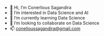 - 👋 Hi, I’m Conerlious Sagandira
- 👀 I’m interested in Data Science and AI
- 🌱 I’m currently learning Data Science 
- 💞️ I’m looking to collaborate on Data Science
- 📫 conelioussagandira@gmail.com 

